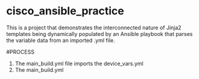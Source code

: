 <h1> cisco_ansible_practice </h1>
This is a project that demonstrates the interconnected nature of Jinja2 templates being dynamically populated by an Ansible playbook that parses the variable data from an imported .yml file.

#PROCESS
1. The main_build.yml file imports the device_vars.yml
2. The main_build.yml
